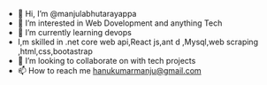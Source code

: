 - 👋 Hi, I’m @manjulabhutarayappa
- 👀 I’m interested in Web Dovelopment and anything Tech
- 🌱 I’m currently learning devops
- I,m skilled in .net core web api,React js,ant d ,Mysql,web scraping ,html,css,bootastrap
- 💞️ I’m looking to collaborate on  with tech projects
- 📫 How to reach me 
hanukumarmanju@gmail.com
<!---
manjulabhutarayappa/manjulabhutarayappa is a ✨ special ✨ repository because its `README.md` (this file) appears on your GitHub profile.
You can click the Preview link to take a look at your changes.
--->
